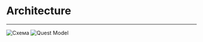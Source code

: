 # Architecture
--------------
![Схема](https://cloud.githubusercontent.com/assets/12098829/17644680/ba2d3040-6195-11e6-80a5-23411d50b715.png)
![Quest Model](https://cloud.githubusercontent.com/assets/12098829/17644876/7dbb23cc-619c-11e6-805d-acfffe3b387d.PNG)
